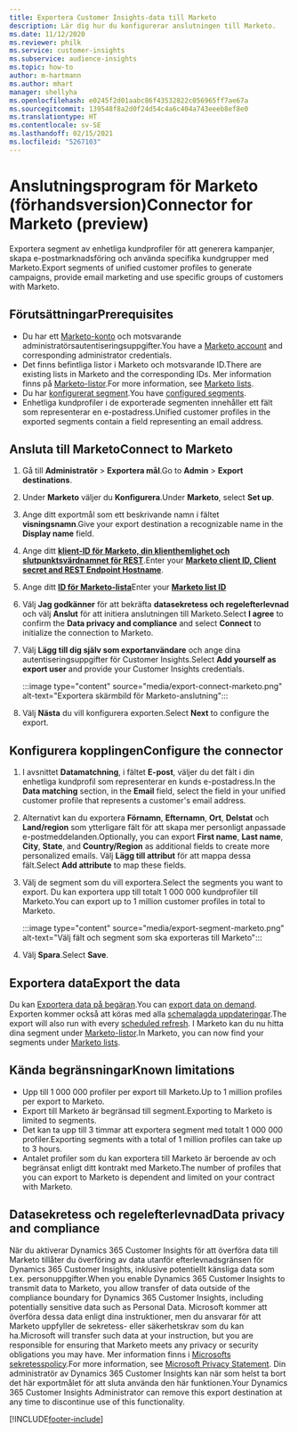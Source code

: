 ```yaml
---
title: Exportera Customer Insights-data till Marketo
description: Lär dig hur du konfigurerar anslutningen till Marketo.
ms.date: 11/12/2020
ms.reviewer: philk
ms.service: customer-insights
ms.subservice: audience-insights
ms.topic: how-to
author: m-hartmann
ms.author: mhart
manager: shellyha
ms.openlocfilehash: e0245f2d01aabc86f43532822c056965ff7ae67a
ms.sourcegitcommit: 139548f8a2d0f24d54c4a6c404a743eeeb8ef8e0
ms.translationtype: HT
ms.contentlocale: sv-SE
ms.lasthandoff: 02/15/2021
ms.locfileid: "5267103"
---
```

# <a name="connector-for-marketo-preview"></a><span data-ttu-id="0f075-103">Anslutningsprogram för Marketo (förhandsversion)</span><span class="sxs-lookup"><span data-stu-id="0f075-103">Connector for Marketo (preview)</span></span>

<span data-ttu-id="0f075-104">Exportera segment av enhetliga kundprofiler för att generera kampanjer, skapa e-postmarknadsföring och använda specifika kundgrupper med Marketo.</span><span class="sxs-lookup"><span data-stu-id="0f075-104">Export segments of unified customer profiles to generate campaigns, provide email marketing and use specific groups of customers with Marketo.</span></span>

## <a name="prerequisites"></a><span data-ttu-id="0f075-105">Förutsättningar</span><span class="sxs-lookup"><span data-stu-id="0f075-105">Prerequisites</span></span>

-   <span data-ttu-id="0f075-106">Du har ett [Marketo-konto](https://login.marketo.com/) och motsvarande administratörsautentiseringsuppgifter.</span><span class="sxs-lookup"><span data-stu-id="0f075-106">You have a [Marketo account](https://login.marketo.com/) and corresponding administrator credentials.</span></span>
-   <span data-ttu-id="0f075-107">Det finns befintliga listor i Marketo och motsvarande ID.</span><span class="sxs-lookup"><span data-stu-id="0f075-107">There are existing lists in Marketo and the corresponding IDs.</span></span> <span data-ttu-id="0f075-108">Mer information finns på [Marketo-listor](https://docs.marketo.com/display/public/DOCS/Understanding+Static+Lists).</span><span class="sxs-lookup"><span data-stu-id="0f075-108">For more information, see [Marketo lists](https://docs.marketo.com/display/public/DOCS/Understanding+Static+Lists).</span></span>
-   <span data-ttu-id="0f075-109">Du har [konfigurerat segment](segments.md).</span><span class="sxs-lookup"><span data-stu-id="0f075-109">You have [configured segments](segments.md).</span></span>
-   <span data-ttu-id="0f075-110">Enhetliga kundprofiler i de exporterade segmenten innehåller ett fält som representerar en e-postadress.</span><span class="sxs-lookup"><span data-stu-id="0f075-110">Unified customer profiles in the exported segments contain a field representing an email address.</span></span>

## <a name="connect-to-marketo"></a><span data-ttu-id="0f075-111">Ansluta till Marketo</span><span class="sxs-lookup"><span data-stu-id="0f075-111">Connect to Marketo</span></span>

1. <span data-ttu-id="0f075-112">Gå till **Administratör** > **Exportera mål**.</span><span class="sxs-lookup"><span data-stu-id="0f075-112">Go to **Admin** > **Export destinations**.</span></span>

1. <span data-ttu-id="0f075-113">Under **Marketo** väljer du **Konfigurera**.</span><span class="sxs-lookup"><span data-stu-id="0f075-113">Under **Marketo**, select **Set up**.</span></span>

1. <span data-ttu-id="0f075-114">Ange ditt exportmål som ett beskrivande namn i fältet **visningsnamn**.</span><span class="sxs-lookup"><span data-stu-id="0f075-114">Give your export destination a recognizable name in the **Display name** field.</span></span>

1. <span data-ttu-id="0f075-115">Ange ditt **[klient-ID för Marketo, din klienthemlighet och slutpunktsvärdnamnet för REST](https://developers.marketo.com/rest-api/authentication/)**.</span><span class="sxs-lookup"><span data-stu-id="0f075-115">Enter your **[Marketo client ID, Client secret and REST Endpoint Hostname](https://developers.marketo.com/rest-api/authentication/)**.</span></span>

1. <span data-ttu-id="0f075-116">Ange ditt **[ID för Marketo-lista](https://docs.marketo.com/display/public/DOCS/Understanding+Static+Lists)**</span><span class="sxs-lookup"><span data-stu-id="0f075-116">Enter your **[Marketo list ID](https://docs.marketo.com/display/public/DOCS/Understanding+Static+Lists)**</span></span> 

1. <span data-ttu-id="0f075-117">Välj **Jag godkänner** för att bekräfta **datasekretess och regelefterlevnad** och välj **Anslut** för att initiera anslutningen till Marketo.</span><span class="sxs-lookup"><span data-stu-id="0f075-117">Select **I agree** to confirm the **Data privacy and compliance** and select **Connect** to initialize the connection to Marketo.</span></span>

1. <span data-ttu-id="0f075-118">Välj **Lägg till dig själv som exportanvändare** och ange dina autentiseringsuppgifter för Customer Insights.</span><span class="sxs-lookup"><span data-stu-id="0f075-118">Select **Add yourself as export user** and provide your Customer Insights credentials.</span></span>

   :::image type="content" source="media/export-connect-marketo.png" alt-text="Exportera skärmbild för Marketo-anslutning":::

1. <span data-ttu-id="0f075-120">Välj **Nästa** du vill konfigurera exporten.</span><span class="sxs-lookup"><span data-stu-id="0f075-120">Select **Next** to configure the export.</span></span>

## <a name="configure-the-connector"></a><span data-ttu-id="0f075-121">Konfigurera kopplingen</span><span class="sxs-lookup"><span data-stu-id="0f075-121">Configure the connector</span></span>

1. <span data-ttu-id="0f075-122">I avsnittet **Datamatchning**, i fältet **E-post**, väljer du det fält i din enhetliga kundprofil som representerar en kunds e-postadress.</span><span class="sxs-lookup"><span data-stu-id="0f075-122">In the **Data matching** section, in the **Email** field, select the field in your unified customer profile that represents a customer's email address.</span></span> 

1. <span data-ttu-id="0f075-123">Alternativt kan du exportera **Förnamn**, **Efternamn**, **Ort**, **Delstat** och **Land/region** som ytterligare fält för att skapa mer personligt anpassade e-postmeddelanden.</span><span class="sxs-lookup"><span data-stu-id="0f075-123">Optionally, you can export **First name**, **Last name**, **City**, **State**, and **Country/Region**  as additional fields to create more personalized emails.</span></span> <span data-ttu-id="0f075-124">Välj **Lägg till attribut** för att mappa dessa fält.</span><span class="sxs-lookup"><span data-stu-id="0f075-124">Select **Add attribute** to map these fields.</span></span>

1. <span data-ttu-id="0f075-125">Välj de segment som du vill exportera.</span><span class="sxs-lookup"><span data-stu-id="0f075-125">Select the segments you want to export.</span></span> <span data-ttu-id="0f075-126">Du kan exportera upp till totalt 1 000 000 kundprofiler till Marketo.</span><span class="sxs-lookup"><span data-stu-id="0f075-126">You can export up to 1 million customer profiles in total to Marketo.</span></span>

   :::image type="content" source="media/export-segment-marketo.png" alt-text="Välj fält och segment som ska exporteras till Marketo":::

1. <span data-ttu-id="0f075-128">Välj **Spara**.</span><span class="sxs-lookup"><span data-stu-id="0f075-128">Select **Save**.</span></span>

## <a name="export-the-data"></a><span data-ttu-id="0f075-129">Exportera data</span><span class="sxs-lookup"><span data-stu-id="0f075-129">Export the data</span></span>

<span data-ttu-id="0f075-130">Du kan [Exportera data på begäran](export-destinations.md).</span><span class="sxs-lookup"><span data-stu-id="0f075-130">You can [export data on demand](export-destinations.md).</span></span> <span data-ttu-id="0f075-131">Exporten kommer också att köras med alla [schemalagda uppdateringar](system.md#schedule-tab).</span><span class="sxs-lookup"><span data-stu-id="0f075-131">The export will also run with every [scheduled refresh](system.md#schedule-tab).</span></span> <span data-ttu-id="0f075-132">I Marketo kan du nu hitta dina segment under [Marketo-listor](ttps://docs.marketo.com/display/public/DOCS/Understanding+Static+Lists).</span><span class="sxs-lookup"><span data-stu-id="0f075-132">In Marketo, you can now find your segments under [Marketo lists](ttps://docs.marketo.com/display/public/DOCS/Understanding+Static+Lists).</span></span>

## <a name="known-limitations"></a><span data-ttu-id="0f075-133">Kända begränsningar</span><span class="sxs-lookup"><span data-stu-id="0f075-133">Known limitations</span></span>

- <span data-ttu-id="0f075-134">Upp till 1 000 000 profiler per export till Marketo.</span><span class="sxs-lookup"><span data-stu-id="0f075-134">Up to 1 million profiles per export to Marketo.</span></span>
- <span data-ttu-id="0f075-135">Export till Marketo är begränsad till segment.</span><span class="sxs-lookup"><span data-stu-id="0f075-135">Exporting to Marketo is limited to segments.</span></span>
- <span data-ttu-id="0f075-136">Det kan ta upp till 3 timmar att exportera segment med totalt 1 000 000 profiler.</span><span class="sxs-lookup"><span data-stu-id="0f075-136">Exporting segments with a total of 1 million profiles can take up to 3 hours.</span></span> 
- <span data-ttu-id="0f075-137">Antalet profiler som du kan exportera till Marketo är beroende av och begränsat enligt ditt kontrakt med Marketo.</span><span class="sxs-lookup"><span data-stu-id="0f075-137">The number of profiles that you can export to Marketo is dependent and limited on your contract with Marketo.</span></span>

## <a name="data-privacy-and-compliance"></a><span data-ttu-id="0f075-138">Datasekretess och regelefterlevnad</span><span class="sxs-lookup"><span data-stu-id="0f075-138">Data privacy and compliance</span></span>

<span data-ttu-id="0f075-139">När du aktiverar Dynamics 365 Customer Insights för att överföra data till Marketo tillåter du överföring av data utanför efterlevnadsgränsen för Dynamics 365 Customer Insights, inklusive potentiellt känsliga data som t.ex. personuppgifter.</span><span class="sxs-lookup"><span data-stu-id="0f075-139">When you enable Dynamics 365 Customer Insights to transmit data to Marketo, you allow transfer of data outside of the compliance boundary for Dynamics 365 Customer Insights, including potentially sensitive data such as Personal Data.</span></span> <span data-ttu-id="0f075-140">Microsoft kommer att överföra dessa data enligt dina instruktioner, men du ansvarar för att Marketo uppfyller de sekretess- eller säkerhetskrav som du kan ha.</span><span class="sxs-lookup"><span data-stu-id="0f075-140">Microsoft will transfer such data at your instruction, but you are responsible for ensuring that Marketo meets any privacy or security obligations you may have.</span></span> <span data-ttu-id="0f075-141">Mer information finns i [Microsofts sekretesspolicy](https://go.microsoft.com/fwlink/?linkid=396732).</span><span class="sxs-lookup"><span data-stu-id="0f075-141">For more information, see [Microsoft Privacy Statement](https://go.microsoft.com/fwlink/?linkid=396732).</span></span>
<span data-ttu-id="0f075-142">Din administratör av Dynamics 365 Customer Insights kan när som helst ta bort det här exportmålet för att sluta använda den här funktionen.</span><span class="sxs-lookup"><span data-stu-id="0f075-142">Your Dynamics 365 Customer Insights Administrator can remove this export destination at any time to discontinue use of this functionality.</span></span>


[!INCLUDE[footer-include](../includes/footer-banner.md)]